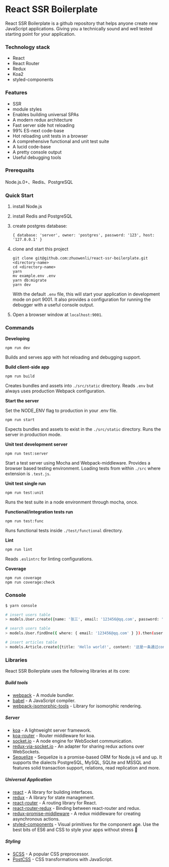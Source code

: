 # React SSR Boilerplate

React SSR Boilerplate is a github repository that helps anyone create new JavaScript applications. Giving you a technically sound and well tested starting point for your application.

### Technology stack

- React
- React Router
- Redux
- Koa2
- styled-components

### Features

- SSR
- module styles
- Enables building universal SPAs
- A modern redux architecture
- Fast server side hot reloading
- 99% ES-next code-base
- Hot reloading unit tests in a browser
- A comprehensive functional and unit test suite
- A lucid code-base
- A pretty console output
- Useful debugging tools

### Prerequsits

Node.js.0+、Redis、PostgreSQL

### Quick Start

1. install Node.js
2. install Redis and PostgreSQL
3. create postgres database:

    `{ database: 'server', owner: 'postgres', password: '123', host: '127.0.0.1' }`

4. clone and start this project

    ```
    git clone git@github.com:zhuowenli/react-ssr-boilerplate.git <directory-name>
    cd <directory-name>
    yarn
    mv example.env .env
    yarn db:migrate
    yarn dev
    ```

    With the default `.env` file, this will start your application in development mode on port 9001. It also provides a configuration for running the debugger with a useful console output.

5. Open a browser window at `localhost:9001`.

### Commands

**Developing**

```
npm run dev
```

Builds and serves app with hot reloading and debugging support.

**Build client-side app**

```
npm run build
```

Creates bundles and assets into `./src/static` directory. Reads `.env` but always uses production Webpack configuration.

**Start the server**

Set the NODE_ENV flag to production in your .env file.

```
npm run start
```

Expects bundles and assets to exist in the `./src/static` directory. Runs the server in production mode.

**Unit test development server**

```
npm run test:server
```

Start a test server using Mocha and Webpack-middleware. Provides a browser based testing environment. Loading tests from within `./src` where extension is `.test.js`.


**Unit test single run**

```
npm run test:unit
```

Runs the test suite in a node environment through mocha, once.

**Functional/integration tests run**

```
npm run test:func
```

Runs functional tests inside `./test/functional` directory.

**Lint**

```
npm run lint
```

Reads `.eslintrc` for linting configurations.

**Coverage**

```
npm run coverage
npm run coverage:check
```

### Console

```bash
$ yarn console

# insert users table
> models.User.create({name: '张三', email: '123456@qq.com', password: '12345678', passwordConfirmation: '12345678'})

# search users table
> models.User.findOne({ where: { email: '123456@qq.com' } }).then(user => console.log(user.dataValues))

# insert articles table
> models.Article.create({title: 'Hello world!', content: '这是一条通过console插入的数据', userId: 1, description: '相关描述'})
```

### Libraries

React SSR Boilerplate uses the following libraries at its core:

##### Build tools
- [webpack](https://webpack.github.io/) - A module bundler.
- [babel](http://babeljs.io/) - A JavaScript compiler.
- [webpack-isomorphic-tools](https://www.npmjs.com/package/webpack-isomorphic-tools) - Library for isomorphic rendering.

##### Server
- [koa](http://koajs.com/) - A lightweight server framework.
- [koa-router](https://github.com/alexmingoia/koa-router) - Router middleware for koa.
- [socket.io](http://socket.io/) - A node engine for WebSocket communication.
- [redux-via-socket.io](https://www.npmjs.com/package/redux-via-socket.io) - An adapter for sharing redux actions over WebSockets.
- [Sequelize](http://docs.sequelizejs.com/) - Sequelize is a promise-based ORM for Node.js v4 and up. It supports the dialects PostgreSQL, MySQL, SQLite and MSSQL and features solid transaction support, relations, read replication and more.

##### Universal Application
- [react](http://facebook.github.io/react/) - A library for building interfaces.
- [redux](http://redux.js.org/) - A library for state management.
- [react-router](https://github.com/reactjs/react-router) - A routing library for React.
- [react-router-redux](https://github.com/reactjs/react-router-redux) - Binding between react-router and redux.
- [redux-promise-middleware](https://github.com/pburtchaell/redux-promise-middleware) - A redux middleware for creating asynchronous actions.
- [styled-components](https://www.styled-components.com/) - Visual primitives for the component age. Use the best bits of ES6 and CSS to style your apps without stress 💅

##### Styling
- [SCSS](http://sass-lang.com/guide) - A popular CSS preprocessor.
- [PostCSS](http://postcss.org/) - CSS transformations with JavaScript.
